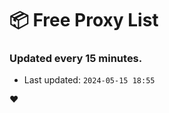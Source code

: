 # :package: Free Proxy List
### Updated every 15 minutes.

- Last updated: `2024-05-15 18:55`

:heart:
